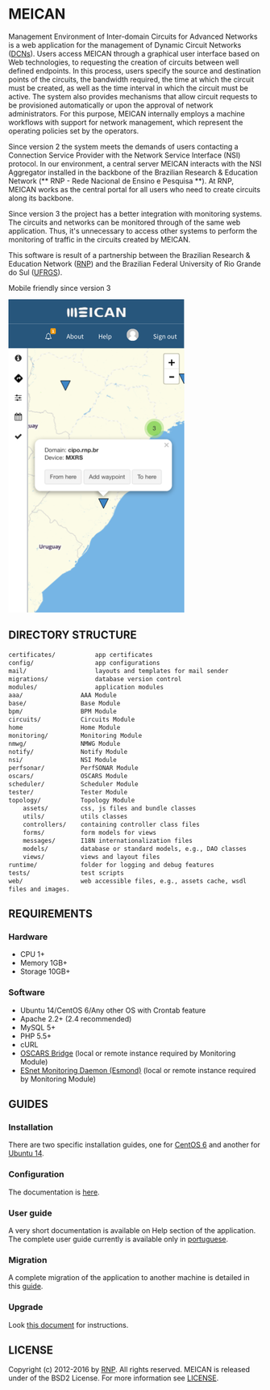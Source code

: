 # MEICAN

Management Environment of Inter-domain Circuits for Advanced Networks is a web application for the management of Dynamic Circuit Networks ([DCNs](https://en.wikipedia.org/wiki/Dynamic_circuit_network)). Users access MEICAN through a graphical user interface based on Web technologies, to requesting the creation of circuits between well defined endpoints. In this process, users specify the source and destination points of the circuits, the bandwidth required, the time at which the circuit must be created, as well as the time interval in which the circuit must be active. The system also provides mechanisms that allow circuit requests to be provisioned automatically or upon the approval of network administrators. For this purpose, MEICAN internally employs a machine workflows with support for network management, which represent the operating policies set by the operators.

Since version 2 the system meets the demands of users contacting a Connection Service Provider with the Network Service Interface (NSI) protocol. In our environment, a central server MEICAN interacts with the NSI Aggregator installed in the backbone of the Brazilian Research & Education Network (** RNP - Rede Nacional de Ensino e Pesquisa **). At RNP, MEICAN works as the central portal for all users who need to create circuits along its backbone.

Since version 3 the project has a better integration with monitoring systems. The circuits and networks can be monitored through of the same web application. Thus, it's unnecessary to access other systems to perform the monitoring of traffic in the circuits created by MEICAN.

This software is result of a partnership between the Brazilian Research & Education Network ([RNP](http://www.rnp.br)) and the Brazilian Federal University of Rio Grande do Sul ([UFRGS](http://www.ufrgs.br)).

Mobile friendly since version 3

![Alt text](/docs/mobile.png)

## DIRECTORY STRUCTURE

```
certificates/       	app certificates
config/             	app configurations
mail/               	layouts and templates for mail sender
migrations/         	database version control
modules/            	application modules
aaa/				AAA Module
base/				Base Module
bpm/				BPM Module
circuits/			Circuits Module
home				Home Module
monitoring/         Monitoring Module
nmwg/               NMWG Module
notify/				Notify Module
nsi/                NSI Module
perfsonar/          PerfSONAR Module
oscars/				OSCARS Module
scheduler/			Scheduler Module
tester/             Tester Module
topology/			Topology Module
	assets/			css, js files and bundle classes
	utils/			utils classes
	controllers/	containing controller class files
	forms/			form models for views
	messages/		I18N internationalization files
	models/			database or standard models, e.g., DAO classes
	views/			views and layout files
runtime/            folder for logging and debug features
tests/              test scripts
web/                web accessible files, e.g., assets cache, wsdl files and images.
```

## REQUIREMENTS

### Hardware

- CPU 1+
- Memory 1GB+
- Storage 10GB+

### Software

- Ubuntu 14/CentOS 6/Any other OS with Crontab feature
- Apache 2.2+ (2.4 recommended)
- MySQL 5+ 
- PHP 5.5+
- cURL
- [OSCARS Bridge](https://github.com/ufrgs-hyman/oscars-bridge) (local or remote instance required by Monitoring Module)
- [ESnet Monitoring Daemon (Esmond)](https://github.com/esnet/esmond) (local or remote instance required by Monitoring Module)

## GUIDES

### Installation

There are two specific installation guides, one for [CentOS 6](https://github.com/ufrgs-hyman/meican/blob/master/docs/guide/installation-centos.md) and another for [Ubuntu 14](https://github.com/ufrgs-hyman/meican/blob/master/docs/guide/installation-ubuntu.md).

### Configuration

The documentation is [here](https://github.com/ufrgs-hyman/meican/blob/master/docs/guide/configuration.md).

### User guide

A very short documentation is available on Help section of the application. The complete user guide currently is available only in [portuguese](https://wiki.rnp.br/display/secipo/Guia+MEICAN).

### Migration

A complete migration of the application to another machine is detailed in this [guide](https://github.com/ufrgs-hyman/meican/blob/master/docs/guide/migration.md).

### Upgrade

Look [this document](https://github.com/ufrgs-hyman/meican/blob/master/docs/guide/upgrade.md) for instructions.

## LICENSE

Copyright (c) 2012-2016 by [RNP](http://www.rnp.br).
All rights reserved. MEICAN is released under of the BSD2 License. For more information see [LICENSE](https://github.com/ufrgs-hyman/meican/blob/master/LICENSE.md).
